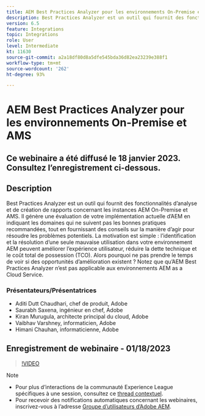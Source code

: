 ```yaml
---
title: AEM Best Practices Analyzer pour les environnements On-Premise et AMS
description: Best Practices Analyzer est un outil qui fournit des fonctionnalités d’analyse et de création de rapports concernant les instances AEM On-Premise et AMS. Il génère une évaluation de votre implémentation actuelle d’AEM en indiquant les domaines qui ne suivent pas les bonnes pratiques recommandées, tout en fournissant des conseils sur la manière d’agir pour résoudre les problèmes potentiels.
version: 6.5
feature: Integrations
topic: Integrations
role: User
level: Intermediate
kt: 11630
source-git-commit: a2a18df80d8a5dfe545bda36d82ea23239e388f1
workflow-type: tm+mt
source-wordcount: '262'
ht-degree: 93%

---
```


# AEM Best Practices Analyzer pour les environnements On-Premise et AMS

## Ce webinaire a été diffusé le 18 janvier 2023. Consultez l’enregistrement ci-dessous.

## Description

Best Practices Analyzer est un outil qui fournit des fonctionnalités d’analyse et de création de rapports concernant les instances AEM On-Premise et AMS. Il génère une évaluation de votre implémentation actuelle d’AEM en indiquant les domaines qui ne suivent pas les bonnes pratiques recommandées, tout en fournissant des conseils sur la manière d’agir pour résoudre les problèmes potentiels. La motivation est simple : l’identification et la résolution d’une seule mauvaise utilisation dans votre environnement AEM peuvent améliorer l’expérience utilisateur, réduire la dette technique et le coût total de possession (TCO). Alors pourquoi ne pas prendre le temps de voir si des opportunités d’amélioration existent ?
Notez que qu’AEM Best Practices Analyzer n’est pas applicable aux environnements AEM as a Cloud Service.

### Présentateurs/Présentatrices

* Aditi Dutt Chaudhari, chef de produit, Adobe
* Saurabh Saxena, ingénieur en chef, Adobe
* Kiran Murugula, architecte principal du cloud, Adobe
* Vaibhav Varshney, informaticien, Adobe
* Himani Chauhan, informaticienne, Adobe

## Enregistrement de webinaire - 01/18/2023

>[!VIDEO](https://video.tv.adobe.com/v/3413364/)

>[!NOTE]
>
>* Pour plus d’interactions de la communauté Experience League spécifiques à une session, consultez ce [thread contextuel](https://bit.ly/3Z6AyM1).
>* Pour recevoir des notifications automatiques concernant les webinaires, inscrivez-vous à l’adresse [Groupe d’utilisateurs d’Adobe AEM](https://aem-augs.adobe.com/).